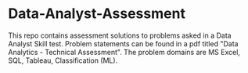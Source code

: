 # Data-Analyst-Assessment
This repo contains assessment solutions to problems asked in a Data Analyst Skill test.
Problem statements can be found in a pdf titled "Data Analytics - Technical Assessment".
The problem domains are MS Excel, SQL, Tableau, Classification (ML).
